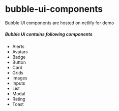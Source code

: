 # bubble-ui-components
Bubble UI components are hosted on netlify for demo
<h5>Bubble UI contains following components</h5>
<ul>
        <li>Alerts</li>
        <li>Avatars</li>
        <li>Badge</li>
        <li>Button</li>
        <li>Card</li>
        <li>Grids</li>
        <li>Images</li>
        <li>Inputs</li>
        <li>List</li>
        <li>Modal</li>
        <li>Rating</li>
        <li>Toast</li>
  </ul>


